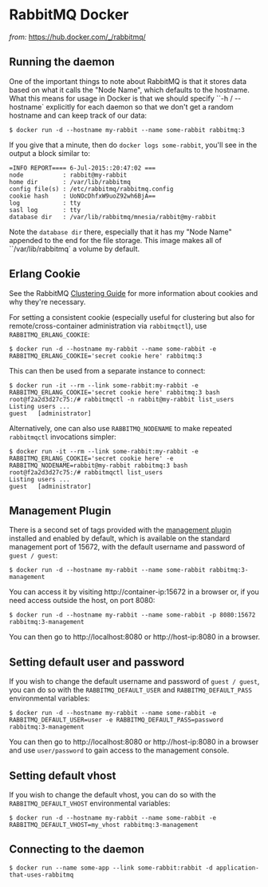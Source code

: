 # RabbitMQ Docker

_from:_ https://hub.docker.com/_/rabbitmq/

## Running the daemon

One of the important things to note about RabbitMQ is that it stores data based on what it calls the "Node Name", which defaults to the hostname. What this means for usage in Docker is that we should specify ``-h / --hostname` explicitly for each daemon so that we don't get a random hostname and can keep track of our data:

    $ docker run -d --hostname my-rabbit --name some-rabbit rabbitmq:3

If you give that a minute, then do `docker logs some-rabbit`, you'll see in the output a block similar to:

    =INFO REPORT==== 6-Jul-2015::20:47:02 ===
    node           : rabbit@my-rabbit
    home dir       : /var/lib/rabbitmq
    config file(s) : /etc/rabbitmq/rabbitmq.config
    cookie hash    : UoNOcDhfxW9uoZ92wh6BjA==
    log            : tty
    sasl log       : tty
    database dir   : /var/lib/rabbitmq/mnesia/rabbit@my-rabbit

Note the `database dir` there, especially that it has my "Node Name" appended to the end for the file storage. This image makes all of ``/var/lib/rabbitmq` a volume by default.


## Erlang Cookie

See the RabbitMQ [Clustering Guide](https://www.rabbitmq.com/clustering.html#erlang-cookie) for more information about cookies and why they're necessary.

For setting a consistent cookie (especially useful for clustering but also for remote/cross-container administration via `rabbitmqctl`), use `RABBITMQ_ERLANG_COOKIE`:

    $ docker run -d --hostname my-rabbit --name some-rabbit -e RABBITMQ_ERLANG_COOKIE='secret cookie here' rabbitmq:3

This can then be used from a separate instance to connect:

    $ docker run -it --rm --link some-rabbit:my-rabbit -e RABBITMQ_ERLANG_COOKIE='secret cookie here' rabbitmq:3 bash
    root@f2a2d3d27c75:/# rabbitmqctl -n rabbit@my-rabbit list_users
    Listing users ...
    guest   [administrator]

Alternatively, one can also use `RABBITMQ_NODENAME` to make repeated `rabbitmqctl` invocations simpler:

    $ docker run -it --rm --link some-rabbit:my-rabbit -e RABBITMQ_ERLANG_COOKIE='secret cookie here' -e RABBITMQ_NODENAME=rabbit@my-rabbit rabbitmq:3 bash
    root@f2a2d3d27c75:/# rabbitmqctl list_users
    Listing users ...
    guest   [administrator]

## Management Plugin

There is a second set of tags provided with the [management plugin](https://www.rabbitmq.com/management.html) installed and enabled by default, which is available on the standard management port of 15672, with the default username and password of `guest / guest`:

    $ docker run -d --hostname my-rabbit --name some-rabbit rabbitmq:3-management

You can access it by visiting http://container-ip:15672 in a browser or, if you need access outside the host, on port 8080:

    $ docker run -d --hostname my-rabbit --name some-rabbit -p 8080:15672 rabbitmq:3-management

You can then go to http://localhost:8080 or http://host-ip:8080 in a browser.

## Setting default user and password

If you wish to change the default username and password of `guest / guest`, you can do so with the `RABBITMQ_DEFAULT_USER` and `RABBITMQ_DEFAULT_PASS` environmental variables:

    $ docker run -d --hostname my-rabbit --name some-rabbit -e RABBITMQ_DEFAULT_USER=user -e RABBITMQ_DEFAULT_PASS=password rabbitmq:3-management

You can then go to http://localhost:8080 or http://host-ip:8080 in a browser and use `user/password` to gain access to the management console.

## Setting default vhost

If you wish to change the default vhost, you can do so with the `RABBITMQ_DEFAULT_VHOST` environmental variables:

    $ docker run -d --hostname my-rabbit --name some-rabbit -e RABBITMQ_DEFAULT_VHOST=my_vhost rabbitmq:3-management

## Connecting to the daemon

    $ docker run --name some-app --link some-rabbit:rabbit -d application-that-uses-rabbitmq
